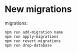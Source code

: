 # New migrations

migrations:

```
npm run add-migration name
npm run apply-migrations
npm run revert-migrations
npm run drop-database
```
